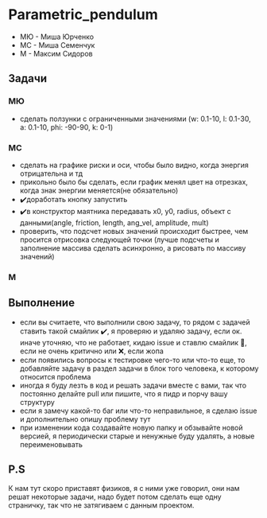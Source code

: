# Parametric_pendulum
- МЮ - Миша Юрченко
- МС - Миша Семенчук
- М - Максим Сидоров
## Задачи
### МЮ
- сделать ползунки с ограниченными значениями (w: 0.1-10, l: 0.1-30, a: 0.1-10, phi: -90-90, k: 0-1)
### МС
- сделать на графике риски и оси, чтобы было видно, когда энергия отрицательна и тд
- прикольно было бы сделать, если график менял цвет на отрезках, когда знак энергии меняется(не обязательно)
- ✔️доработать кнопку запустить
- ✔️в конструктор маятника передавать x0, y0, radius, объект с данными(angle, friction, length, ang_vel, amplitude, mult)
- проверить, что подсчет новых значений происходит быстрее, чем просится отрисовка следующей точки (лучше подсчеты и заполнение массива сделать асинхронно, а рисовать по массиву значений)
### М
## Выполнение
- если вы считаете, что выполнили свою задачу, то рядом с задачей ставить такой смайлик :heavy_check_mark:, я проверяю и удаляю задачу, если ок. иначе уточняю, что не работает, кидаю issue и ставлю смайлик :shit:, если не очень критично или :x:, если жопа
- если появились вопросы к тестировке чего-то или что-то еще, то добавляйте задачу в раздел задачи в блок того человека, к которому относится проблема
- иногда я буду лезть в код и решать задачи вместе с вами, так что постоянно делайте pull или пишите, что я пидр и порчу вашу структуру
- если я замечу какой-то баг или что-то неправильное, я сделаю issue и дополнительно опишу проблему тут
- при изменении кода создавайте новую папку и обзывайте новой версией, я периодически старые и ненужные буду удалять, а новые переименовывать
## P.S
К нам тут скоро приставят физиков, я с ними уже говорил, они нам решат некоторые задачи, надо будет потом сделать еще одну страничку, так что не затягиваем с данным проектом.
